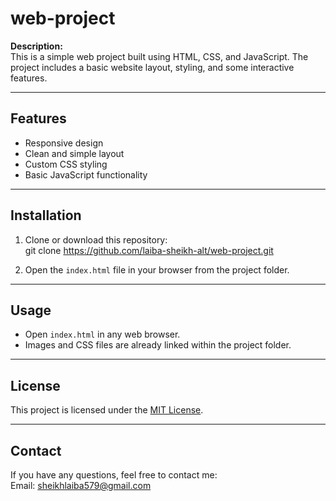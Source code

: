 # web-project

**Description:**  
This is a simple web project built using HTML, CSS, and JavaScript. The project includes a basic website layout, styling, and some interactive features.

---

## Features

- Responsive design  
- Clean and simple layout  
- Custom CSS styling  
- Basic JavaScript functionality  

---

## Installation

1. Clone or download this repository:  
git clone https://github.com/laiba-sheikh-alt/web-project.git

2. Open the `index.html` file in your browser from the project folder.

---

## Usage

- Open `index.html` in any web browser.  
- Images and CSS files are already linked within the project folder.

---

## License

This project is licensed under the [MIT License](LICENSE).

---

## Contact

If you have any questions, feel free to contact me:  
Email: sheikhlaiba579@gmail.com
